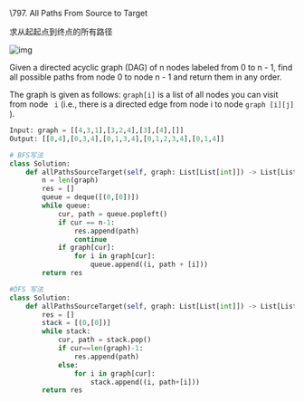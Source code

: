 



\797. All Paths From Source to Target

求从起起点到终点的所有路径

![img](https://assets.leetcode.com/uploads/2020/09/28/all_2.jpg)

Given a directed acyclic graph (DAG) of n nodes labeled from 0 to n - 1, find all possible paths from node 0 to node n - 1 and return them in any order.

The graph is given as follows: `graph[i]` is a list of all nodes you can visit from node ` i` (i.e., there is a directed edge from node i to node `graph [i][j]` ).
```python
Input: graph = [[4,3,1],[3,2,4],[3],[4],[]]
Output: [[0,4],[0,3,4],[0,1,3,4],[0,1,2,3,4],[0,1,4]]
```



```python
# BFS写法
class Solution:
    def allPathsSourceTarget(self, graph: List[List[int]]) -> List[List[int]]:        
        n = len(graph)
        res = []
        queue = deque([(0,[0])])
        while queue:
            cur, path = queue.popleft()
            if cur == n-1:
                res.append(path)
                continue
            if graph[cur]:
                for i in graph[cur]:
                    queue.append((i, path + [i]))
        return res
```



```python
#DFS 写法
class Solution:
    def allPathsSourceTarget(self, graph: List[List[int]]) -> List[List[int]]:
        res = []
        stack = [(0,[0])]
        while stack:
            cur, path = stack.pop()
            if cur==len(graph)-1:
                res.append(path)
            else:
                for i in graph[cur]:
                    stack.append((i, path+[i]))
        return res
```


